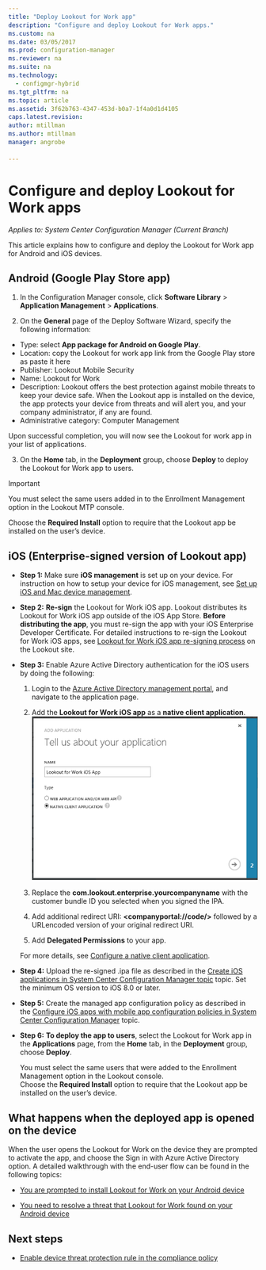 ```yaml
---
title: "Deploy Lookout for Work app"
description: "Configure and deploy Lookout for Work apps."
ms.custom: na
ms.date: 03/05/2017
ms.prod: configuration-manager
ms.reviewer: na
ms.suite: na
ms.technology:
  - configmgr-hybrid
ms.tgt_pltfrm: na
ms.topic: article
ms.assetid: 3f62b763-4347-453d-b0a7-1f4a0d1d4105
caps.latest.revision:
author: mtillman
ms.author: mtillman
manager: angrobe

---
```

# Configure and deploy Lookout for Work apps

*Applies to: System Center Configuration Manager (Current Branch)*

This article explains how to configure and deploy the Lookout for Work app for Android and iOS devices.

## Android (Google Play Store app)
1.  In the Configuration Manager console, click **Software Library** > **Application Management** > **Applications**.

2.  On the **General** page of the Deploy Software Wizard, specify the following information:
  * Type: select **App package for Android on Google Play**.
  * Location: copy the Lookout for work app link from the Google Play store as paste it here
  * Publisher: Lookout Mobile Security
  * Name: Lookout for Work
  * Description: Lookout offers the best protection against mobile threats to keep your device safe. When the Lookout app is installed on the device, the app protects your device from threats and will alert you, and your company administrator, if any are found.
  * Administrative category: Computer Management

  Upon successful completion, you will now see the Lookout for work app in your list of applications.

3.  On the **Home** tab, in the **Deployment** group, choose **Deploy** to deploy the Lookout for Work app to users.
>[!IMPORTANT]
>You must select the same users added in to the Enrollment Management option in the Lookout MTP console.

  Choose the **Required Install** option to require that the Lookout app be installed on the user’s device.

## iOS (Enterprise-signed version of Lookout app)

* **Step 1:** Make sure **iOS management** is set up on your device. For instruction on how to setup your device for iOS management, see [Set up iOS and Mac device management]().

* **Step 2:** **Re-sign** the Lookout for Work iOS app. Lookout distributes its Lookout for Work iOS app outside of the iOS App Store. **Before distributing the app**, you must re-sign the app with your iOS Enterprise Developer Certificate. For detailed instructions to re-sign the Lookout for Work iOS apps, see [Lookout for Work iOS app re-signing process](https://personal.support.lookout.com/hc/en-us/articles/114094038714) on the Lookout site.


* **Step 3:** Enable Azure Active Directory authentication for the iOS users by doing the following:
  1.  Login to the [Azure Active Directory management portal](https://manage.windowsazure.com), and navigate to the application page.
  2.  Add the **Lookout for Work iOS app** as a **native client application**.
  ![screenshot of the add apps dialog showing the native client app option](media/aad-add-app.png)

  3. Replace the **com.lookout.enterprise.yourcompanyname** with the customer bundle ID you selected when you signed the IPA.
  4.  Add additional redirect URI: **&lt;companyportal://code/>** followed by a URLencoded version of your original redirect URI.
  5.  Add **Delegated Permissions** to your app.

  For more details, see [Configure a native client application](https://azure.microsoft.com/en-us/documentation/articles/app-service-mobile-how-to-configure-active-directory-authentication/#optional-configure-a-native-client-application).


* **Step 4:** Upload the re-signed .ipa file as described in the [Create iOS applications in System Center Configuration Manager topic](https://docs.microsoft.com/en-us/sccm/apps/get-started/creating-ios-applications) topic. Set the minimum OS version to iOS 8.0 or later.


* **Step 5:** Create the managed app configuration policy as described in the [Configure iOS apps with mobile app configuration policies in System Center Configuration Manager](https://docs.microsoft.com/en-us/sccm/apps/deploy-use/configure-ios-apps-with-app-configuration-policies) topic.


* **Step 6:** **To deploy the app to users**, select the Lookout for Work app in the **Applications** page, from the **Home** tab, in the **Deployment** group, choose **Deploy**.

  You must select the same users that were added to the Enrollment Management option in the Lookout console.  
Choose the **Required Install** option to require that the Lookout app be installed on the user’s device.

## What happens when the deployed app is opened on the device




When the user opens the Lookout for Work on the device they are prompted to activate the app, and choose the Sign in with Azure Active Directory option. A detailed walkthrough with the end-user flow can be found in the following topics:

* [You are prompted to install Lookout for Work on your Android device](http://docs.microsoft.com/intune/enduser/you-are-prompted-to-install-lookout-for-work-android)

* [You need to resolve a threat that Lookout for Work found on your Android device](http://docs.microsoft.com/intune/enduser/you-need-to-resolve-a-threat-found-by-lookout-for-work-android)

## Next steps
* [Enable device threat protection rule in the compliance policy](enable-device-threat-protection-rule-compliance-policy.md)
